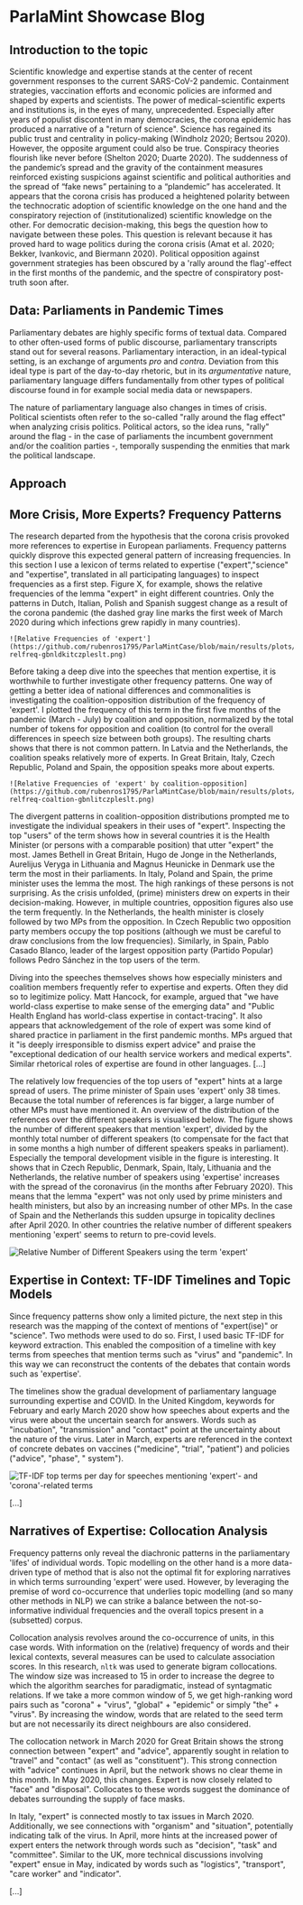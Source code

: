 # ParlaMint Showcase Blog



## Introduction to the topic

Scientific knowledge and expertise stands at the center of recent government responses to the current SARS-CoV-2 pandemic. Containment strategies, vaccination efforts and economic policies are informed and shaped by experts and scientists. The power of medical-scientific experts and institutions is, in the eyes of many, unprecedented. Especially after years of populist discontent in many democracies, the corona epidemic has produced a narrative of a "return of science". Science has regained its public trust and centrality in policy-making (Windholz 2020; Bertsou 2020). However, the opposite argument could also be true. Conspiracy theories flourish like never before (Shelton 2020; Duarte 2020). The suddenness of the pandemic’s spread and the gravity of the containment measures reinforced existing suspicions against scientific and political authorities and the spread of “fake news” pertaining to a “plandemic” has accelerated. It appears that the corona crisis has produced a heightened polarity between the technocratic adoption of scientific knowledge on the one hand and the conspiratory rejection of (institutionalized) scientific knowledge on the other. For democratic decision-making, this begs the question how to navigate between these poles. This question is relevant because it has proved hard to wage politics during the corona crisis (Amat et al. 2020; Bekker, Ivankovic, and Biermann 2020). Political opposition against government strategies has been obscured by a 'rally around the flag'-effect in the first months of the pandemic, and the spectre of conspiratory post-truth soon after.

## Data: Parliaments in Pandemic Times

Parliamentary debates are highly specific forms of textual data. Compared to other often-used forms of public discourse, parliamentary transcripts stand out for several reasons. Parliamentary interaction, in an ideal-typical setting, is an exchange of arguments *pro* and *contra*. Deviation from this ideal type is part of the day-to-day rhetoric, but in its *argumentative* nature, parliamentary language differs fundamentally from other types of political discourse found in for example social media data or newspapers. 

The nature of parliamentary language also changes in times of crisis. Political scientists often refer to the so-called "rally around the flag effect" when analyzing crisis politics. Political actors, so the idea runs, "rally" around the flag - in the case of parliaments the incumbent government and/or the coalition parties -, temporally suspending the enmities that mark the political landscape.  

## Approach



## More Crisis, More Experts? Frequency Patterns

The research departed from the hypothesis that the corona crisis provoked more references to expertise in European parliaments. Frequency patterns quickly disprove this expected general pattern of increasing frequencies. In this section I use a lexicon of terms related to expertise ("expert","science" and "expertise", translated in all participating languages) to inspect frequencies as a first step. Figure X, for example, shows the relative frequencies of the lemma "expert" in eight different countries. Only the patterns in Dutch, Italian, Polish and Spanish suggest change as a result of the corona pandemic (the dashed gray line marks the first week of March 2020 during which infections grew rapidly in many countries).

```
![Relative Frequencies of 'expert'](https://github.com/rubenros1795/ParlaMintCase/blob/main/results/plots/frequencies/expert-relfreq-gbnldkitczpleslt.png)
```

Before taking a deep dive into the speeches that mention expertise, it is worthwhile to further investigate other frequency patterns. One way of getting a better idea of national differences and commonalities is investigating the coalition-opposition distribution of the frequency of 'expert'. I plotted the frequency of this term in the first five months of the pandemic (March - July) by coalition and opposition, normalized by the total number of tokens for opposition and coalition (to control for the overall differences in speech size between both groups). The resulting charts shows that there is not common pattern. In Latvia and the Netherlands, the coalition speaks relatively more of experts. In Great Britain, Italy, Czech Republic, Poland and Spain, the opposition speaks more about experts. 

```
![Relative Frequencies of 'expert' by coalition-opposition](https://github.com/rubenros1795/ParlaMintCase/blob/main/results/plots/frequencies/expert-relfreq-coaltion-gbnlitczpleslt.png)
```

The divergent patterns in coalition-opposition distributions prompted me to investigate the individual speakers in their uses of "expert". Inspecting the top "users" of the term shows how in several countries it is the Health Minister (or persons with a comparable position) that utter "expert" the most. James Bethell in Great Britain, Hugo de Jonge in the Netherlands, Aurelijus Veryga in Lithuania and Magnus Heunicke in Denmark use the term the most in their parliaments.  In Italy, Poland and Spain, the prime minister uses the lemma the most. The high rankings of these persons is not surprising. As the crisis unfolded, (prime) ministers drew on experts in their decision-making. However, in multiple countries, opposition figures also use the term frequently. In the Netherlands, the health minister is closely followed by two MPs from the opposition. In Czech Republic two opposition party members occupy the top positions (although we must be careful to draw conclusions from the low frequencies). Similarly, in Spain, Pablo Casado Blanco, leader of the largest opposition party (Partido Popular) follows Pedro Sánchez in the top users of the term.

Diving into the speeches themselves shows how especially ministers and coalition members frequently refer to expertise and experts. Often they did so to legitimize policy. Matt Hancock, for example, argued that "we have world-class expertise to make sense of the emerging data" and "Public Health England has world-class expertise in contact-tracing". It also appears that acknowledgement of the role of expert was some kind of shared practice in parliament in the first pandemic months. MPs argued that it "is deeply irresponsible to dismiss expert advice" and praise the "exceptional dedication of our health service workers and medical experts". Similar rhetorical roles of expertise are found in other languages. [...]

The relatively low frequencies of the top users of "expert" hints at a large spread of users. The prime minister of Spain uses 'expert' only 38 times. Because the total number of references is far bigger, a large number of other MPs must have mentioned it. An overview of the distribution of the references over the different speakers is visualised below. The figure shows the number of different speakers that mention 'expert', divided by the monthly total number of different speakers (to compensate for the fact that in some months a high number of different speakers speaks in parliament). Especially the temporal development visible in the figure is interesting. It shows that in Czech Republic, Denmark, Spain, Italy, Lithuania and the Netherlands, the relative number of speakers using 'expertise' increases with the spread of the coronavirus (in the months after February 2020). This means that the lemma "expert" was not only used by prime ministers and health ministers, but also by an increasing number of other MPs. In the case of Spain and the Netherlands this sudden upsurge in topicality declines after April 2020. In other countries the relative number of different speakers mentioning 'expert' seems to return to pre-covid levels.

![Relative Number of Different Speakers using the term 'expert'](https://github.com/rubenros1795/ParlaMintCase/blob/main/results/plots/frequencies/expert-relnumspeakers.png)

## Expertise in Context: TF-IDF Timelines and Topic Models

Since frequency patterns show only a limited picture, the next step in this research was the mapping of the context of mentions of "expert(ise)" or "science". Two methods were used to do so. First, I used basic TF-IDF for keyword extraction. This enabled the composition of a timeline with key terms from speeches that mention terms such as "virus" and "pandemic". In this way we can reconstruct the contents of the debates that contain words such as 'expertise'.

The timelines show the gradual development of parliamentary language surrounding expertise and COVID.  In the United Kingdom, keywords for February and early March 2020 show how speeches about experts and the virus were about the uncertain search for answers. Words such as "incubation", "transmission" and "contact" point at the uncertainty about the nature of the virus. Later in March, experts are referenced in the context of concrete debates on vaccines ("medicine", "trial", "patient") and policies ("advice", "phase", " system"). 

![TF-IDF top terms per day for speeches mentioning 'expert'- and 'corona'-related terms](https://github.com/rubenros1795/ParlaMintCase/blob/main/results/plots/tfidf/tfidf-gb-topterms-sampled-day.png)

[...]

## Narratives of Expertise: Collocation Analysis

Frequency patterns only reveal the diachronic patterns in the parliamentary 'lifes' of individual words. Topic modelling on the other hand is a more data-driven type of method that is also not the optimal fit for exploring narratives in which terms surrounding 'expert' were used. However, by leveraging the premise of word co-occurrence that underlies topic modelling (and so many other methods in NLP) we can strike a balance between the not-so-informative individual frequencies and the overall topics present in a (subsetted) corpus. 

Collocation analysis revolves around the co-occurrence of units, in this case words. With information on the (relative) frequency of words and their lexical contexts, several measures can be used to calculate association scores. In this research, ````nltk```` was used to generate bigram collocations. The window size was increased to 15 in order to increase the degree to which the algorithm searches for paradigmatic, instead of syntagmatic relations. If we take a more common window of 5, we get high-ranking word pairs such as "corona" + "virus", "global" + "epidemic" or simply "the" + "virus". By increasing the window, words that are related to the seed term but are not necessarily its direct neighbours are also considered.

The collocation network in March 2020 for Great Britain shows the strong connection between "expert" and "advice", apparently sought in relation to "travel" and "contact" (as well as "constituent"). This strong connection with "advice" continues in April, but the network shows no clear theme in this month. In May 2020, this changes. Expert is now closely related to "face" and "disposal". Collocates to these words suggest the dominance of debates surrounding the supply of face masks.

In Italy, "expert" is connected mostly to tax issues in March 2020. Additionally, we see connections with "organism" and "situation", potentially indicating talk of the virus. In April, more hints at the increased power of expert enters the network through words such as "decision", "task" and "committee". Similar to the UK, more technical discussions involving "expert" ensue in May, indicated by words such as "logistics", "transport", "care worker" and "indicator".

[...]